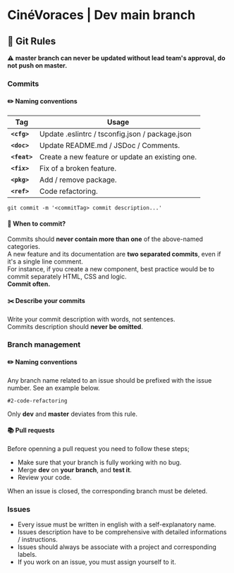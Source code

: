 # CinéVoraces | Dev main branch
## :closed_book: Git Rules
:warning: **master branch can never be updated without lead team's approval, do not push on master.**
### Commits
#### :pencil2: Naming conventions
|Tag|Usage|
|-|-|
|**```<cfg>```**|Update .eslintrc / tsconfig.json / package.json|
|**```<doc>```**|Update README.md / JSDoc / Comments.|
|**```<feat>```**|Create a new feature or update an existing one.|
|**```<fix>```**|Fix of a broken feature.|
|**```<pkg>```**|Add / remove package.|
|**```<ref>```**|Code refactoring.|

```
git commit -m '<commitTag> commit description...'
```
#### :snail: When to commit?
Commits should **never contain more than one** of the above-named categories.  
A new feature and its documentation are **two separated commits**, even if it's a single line comment.  
For instance, if you create a new component, best practice would be to commit separately HTML, CSS and logic.  
**Commit often.**
#### :scissors: Describe your commits
Write your commit description with words, not sentences.  
Commits description should **never be omitted**.  

### Branch management
#### :pencil2: Naming conventions
Any branch name related to an issue should be prefixed with the issue number. See an example below.
```
#2-code-refactoring
```
Only **dev** and **master** deviates from this rule.
#### :books: Pull requests
Before openning a pull request you need to follow these steps;
- Make sure that your branch is fully working with no bug.
- Merge **dev** on **your branch**, and **test it**.
- Review your code.

When an issue is closed, the corresponding branch must be deleted.

### Issues
- Every issue must be written in english with a self-explanatory name.  
- Issues description have to be comprehensive with detailed informations / instructions.  
- Issues should always be associate with a project and corresponding labels.
- If you work on an issue, you must assign yourself to it.